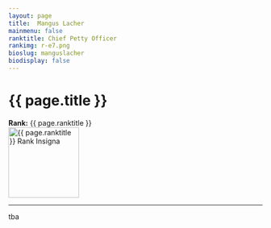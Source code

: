 ```yaml
---
layout: page
title:  Mangus Lacher
mainmenu: false
ranktitle: Chief Petty Officer
rankimg: r-e7.png
bioslug: manguslacher
biodisplay: false
---
```

# {{ page.title }}
**Rank:** {{ page.ranktitle }}  
<img src="//img.sigma-division.com/ranks/{{ page.rankimg }}" width="140" class="img-fluid" alt="{{ page.ranktitle }} Rank Insigna">  

---
tba